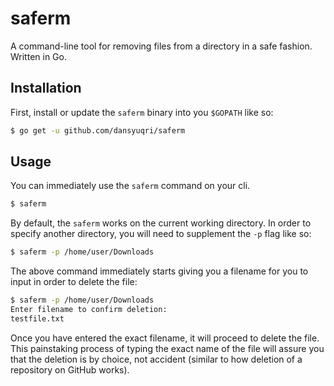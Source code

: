 # saferm
A command-line tool for removing files from a directory in a safe fashion. Written in Go.

## Installation
First, install or update the `saferm` binary into you `$GOPATH` like so:
```bash
$ go get -u github.com/dansyuqri/saferm
```

## Usage
You can immediately use the `saferm` command on your cli.
```bash
$ saferm
```
By default, the `saferm` works on the current working directory. In order to specify another directory, you will need to supplement the `-p` flag like so:
```bash
$ saferm -p /home/user/Downloads
```

The above command immediately starts giving you a filename for you to input in order to delete the file:

```bash
$ saferm -p /home/user/Downloads
Enter filename to confirm deletion:
testfile.txt

```

Once you have entered the exact filename, it will proceed to delete the file. This painstaking process of typing the exact name of the file will assure you that the deletion is by choice, not accident (similar to how deletion of a repository on GitHub works).
